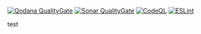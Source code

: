 [![Qodana QualityGate](https://github.com/KaganHamzacebi/nobet.pro-ua/actions/workflows/qodana_quality_gate.yml/badge.svg)](https://github.com/KaganHamzacebi/nobet.pro-ua/actions/workflows/qodana_quality_gate.yml) [![Sonar QualityGate](https://github.com/KaganHamzacebi/nobet.pro-ua/actions/workflows/sonar_quality_gate.yml/badge.svg)](https://github.com/KaganHamzacebi/nobet.pro-ua/actions/workflows/sonar_quality_gate.yml) [![CodeQL](https://github.com/KaganHamzacebi/nobet.pro-ua/actions/workflows/github-code-scanning/codeql/badge.svg)](https://github.com/KaganHamzacebi/nobet.pro-ua/actions/workflows/github-code-scanning/codeql) [![ESLint](https://github.com/KaganHamzacebi/nobet.pro-ua/actions/workflows/eslint.yml/badge.svg)](https://github.com/KaganHamzacebi/nobet.pro-ua/actions/workflows/eslint.yml)


test
